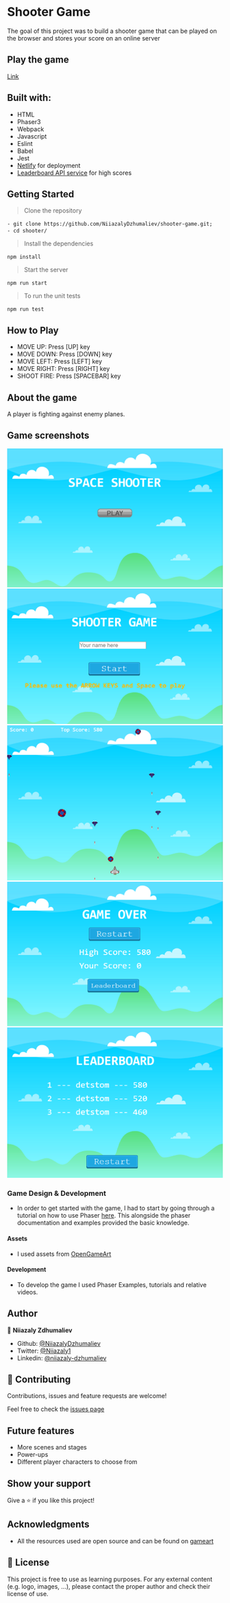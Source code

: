# Shooter Game

The goal of this project was to build a shooter game that can be played on the browser and stores your score on an online server

## Play the game
[Link](https://vigorous-wilson-ce4139.netlify.app/)

## Built with:

*   HTML 
*   Phaser3
*   Webpack
*   Javascript
*   Eslint
*   Babel
*   Jest
*   [Netlify](https://www.netlify.com/) for deployment
*   [Leaderboard API service](https://www.notion.so/Leaderboard-API-service-24c0c3c116974ac49488d4eb0267ade3) for high scores

## Getting Started

>Clone the repository
```
- git clone https://github.com/NiiazalyDzhumaliev/shooter-game.git;
- cd shooter/
```
>Install the dependencies
```
npm install
```
>Start the server
```
npm run start
```
>To run the unit tests
```
npm run test
```
## How to Play
+ MOVE UP: Press [UP] key
+ MOVE DOWN: Press [DOWN] key
+ MOVE LEFT: Press [LEFT] key
+ MOVE RIGHT: Press [RIGHT] key
+ SHOOT FIRE: Press [SPACEBAR] key

## About the game
A player is fighting against enemy planes.

## Game screenshots
![menu](assets/screenshots/menu.png)
![input](assets/screenshots/input.png)
![gameplay](assets/screenshots/gameplay.png)
![gameover](assets/screenshots/gameover.png)
![leaderboard](assets/screenshots/leaderboard.png)

### Game Design & Development
- In order to get started with the game, I had to start by going through a tutorial on how to use Phaser [here](http://phaser.io/tutorials/making-your-first-phaser-3-game). This alongside the phaser documentation and examples provided the basic knowledge.

#### Assets
- I used assets from [OpenGameArt](https://opengameart.org/)

#### Development
- To develop the game I used Phaser Examples, tutorials and relative videos.

## Author

👤 **Niiazaly Zdhumaliev**

- Github: [@NiiazalyDzhumaliev](https://github.com/NiiazalyDzhumaliev)
- Twitter: [@Niiazaly1](https://twitter.com/Niiazaly1)
- Linkedin: [@niiazaly-dzhumaliev](https://www.linkedin.com/in/niiazaly-dzhumaliev-117707132/)

## 🤝 Contributing

Contributions, issues and feature requests are welcome!

Feel free to check the [issues page](https://github.com/NiiazalyDzhumaliev/shooter-game/issues)

## Future features
- More scenes and stages
- Power-ups
- Different player characters to choose from

## Show your support

Give a ⭐️ if you like this project!

## Acknowledgments

- All the resources used are open source and can be found on [gameart](https://gameart.org/)

## 📝 License

This project is free to use as learning purposes. For any external content (e.g. logo, images, ...), please contact the proper author and check their license of use.

